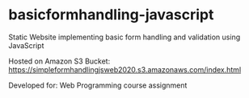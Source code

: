 # basicformhandling-javascript
Static Website implementing basic form handling and validation using JavaScript

Hosted on Amazon S3 Bucket: https://simpleformhandlingjsweb2020.s3.amazonaws.com/index.html

Developed for: Web Programming course assignment
